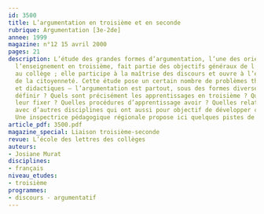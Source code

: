 ```yaml
---
id: 3500
title: L’argumentation en troisième et en seconde
rubrique: Argumentation [3e-2de]
annee: 1999
magazine: n°12 15 avril 2000
pages: 21
description: L’étude des grandes formes d’argumentation, l’une des orientations de
  l’enseignement en troisième, fait partie des objectifs généraux de l’enseignement
  au collège ; elle participe à la maîtrise des discours et ouvre à l’élève l’exercice
  de la citoyenneté. Cette étude pose un certain nombre de problèmes théoriques, pédagogiques
  et didactiques – l’argumentation est partout, sous des formes diverses.Comment la
  définir ? Quels sont précisément les apprentissages en troisième ? Quelles limites
  leur fixer ? Quelles procédures d’apprentissage avoir ? Quelles relations établir
  avec d’autres disciplines qui ont aussi pour objectif de développer cette compétence ?
  Une inspectrice pédagogique régionale propose ici quelques pistes de réflexion…
article_pdf: 3500.pdf
magazine_special: Liaison troisième-seconde
revue: L’école des lettres des collèges
auteurs:
- Josiane Murat
disciplines:
- français
niveau_etudes:
- troisième
programmes:
- discours - argumentatif
---
```

